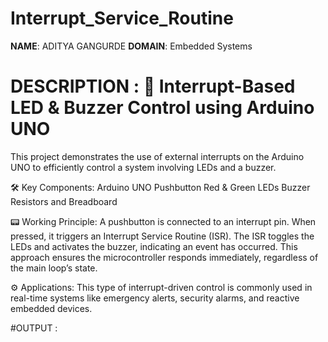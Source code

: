 # Interrupt_Service_Routine

**NAME**: ADITYA GANGURDE
**DOMAIN**: Embedded Systems
# DESCRIPTION : 🔧 Interrupt-Based LED & Buzzer Control using Arduino UNO
This project demonstrates the use of external interrupts on the Arduino UNO to efficiently control a system involving LEDs and a buzzer.

🛠️ Key Components:
Arduino UNO
Pushbutton
Red & Green LEDs
Buzzer
Resistors and Breadboard

📟 Working Principle:
A pushbutton is connected to an interrupt pin.
When pressed, it triggers an Interrupt Service Routine (ISR).
The ISR toggles the LEDs and activates the buzzer, indicating an event has occurred.
This approach ensures the microcontroller responds immediately, regardless of the main loop’s state.

⚙️ Applications:
This type of interrupt-driven control is commonly used in real-time systems like emergency alerts, security alarms, and reactive embedded devices.

#OUTPUT : 



